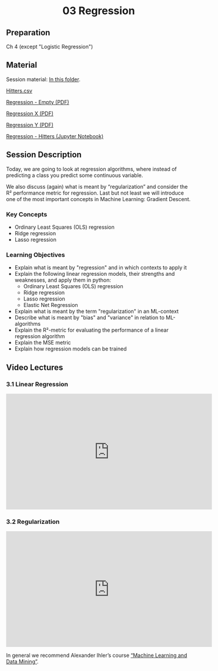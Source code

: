 <h1 align="center">03 Regression</h1>

## Preparation

Ch 4 (except "Logistic Regression")

## Material

Session material: [In this folder](). <!-- NOTE: Link needed, I put the files into the folder where the README is and made links for them below for now. I also renamed some of the files to not contain any spaces in the title. -->

[Hitters.csv](Hitters.csv)

[Regression - Empty (PDF)](RegressionEmpty.pdf)

[Regression X (PDF)](RegressionX.pdf)

[Regression Y (PDF)](RegressionY.pdf)

[Regression - Hitters (Jupyter Notebook)](RegressionHitters.ipynb)

## Session Description

Today, we are going to look at regression algorithms, where instead of predicting a class you predict some continuous variable.

We also discuss (again) what is meant by “regularization” and consider the R² performance metric for regression. Last but not least we will introduce one of the most important concepts in Machine Learning: Gradient Descent.

### Key Concepts

- Ordinary Least Squares (OLS) regression
- Ridge regression
- Lasso regression

### Learning Objectives

- Explain what is meant by "regression" and in which contexts to apply it
- Explain the following linear regression models, their strengths and weaknesses, and apply them in python:
  - Ordinary Least Squares (OLS) regression
  - Ridge regression
  - Lasso regression
  - Elastic Net Regression
- Explain what is meant by the term "regularization" in an ML-context
- Describe what is meant by "bias" and "variance" in relation to ML-algorithms
- Explain the R²-metric for evaluating the performance of a linear regression algorithm
- Explain the MSE metric
- Explain how regression models can be trained

## Video Lectures

### 3.1 Linear Regression
<iframe width="560" height="315" src="https://www.youtube.com/embed/hiOQDsdOZ7I?si=SjpF9VVR4T4hDD9x" title="YouTube video player" frameborder="0" allow="accelerometer; autoplay; clipboard-write; encrypted-media; gyroscope; picture-in-picture; web-share" referrerpolicy="strict-origin-when-cross-origin" allowfullscreen></iframe>

### 3.2 Regularization
<iframe width="560" height="315" src="https://www.youtube.com/embed/sO4ZirJh9ds?si=Cz49k0BoSfGlr9o6" title="YouTube video player" frameborder="0" allow="accelerometer; autoplay; clipboard-write; encrypted-media; gyroscope; picture-in-picture; web-share" referrerpolicy="strict-origin-when-cross-origin" allowfullscreen></iframe>

In general we recommend Alexander Ihler’s course [“Machine Learning and Data Mining”](https://youtube.com/playlist?list=PLaXDtXvwY-oDvedS3f4HW0b4KxqpJ_imw&si=60z8GWh1ks6OWyag).